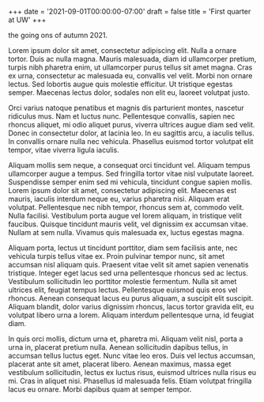 +++
date = '2021-09-01T00:00:00-07:00'
draft = false
title = 'First quarter at UW'
+++

the going ons of autumn 2021.

Lorem ipsum dolor sit amet, consectetur adipiscing elit. Nulla a ornare tortor.
Duis ac nulla magna. Mauris malesuada, diam id ullamcorper pretium, turpis nibh
pharetra enim, ut ullamcorper purus tellus sit amet magna. Cras ex urna,
consectetur ac malesuada eu, convallis vel velit. Morbi non ornare lectus. Sed
lobortis augue quis molestie efficitur. Ut tristique egestas semper. Maecenas
lectus dolor, sodales non elit eu, laoreet volutpat justo.

Orci varius natoque penatibus et magnis dis parturient montes, nascetur
ridiculus mus. Nam et luctus nunc. Pellentesque convallis, sapien nec rhoncus
aliquet, mi odio aliquet purus, viverra ultrices augue diam sed velit. Donec in
consectetur dolor, at lacinia leo. In eu sagittis arcu, a iaculis tellus. In
convallis ornare nulla nec vehicula. Phasellus euismod tortor volutpat elit
tempor, vitae viverra ligula iaculis.

Aliquam mollis sem neque, a consequat orci tincidunt vel. Aliquam tempus
ullamcorper augue a tempus. Sed fringilla tortor vitae nisl vulputate laoreet.
Suspendisse semper enim sed mi vehicula, tincidunt congue sapien mollis. Lorem
ipsum dolor sit amet, consectetur adipiscing elit. Maecenas est mauris, iaculis
interdum neque eu, varius pharetra nisi. Aliquam erat volutpat. Pellentesque nec
nibh tempor, rhoncus sem at, commodo velit. Nulla facilisi. Vestibulum porta
augue vel lorem aliquam, in tristique velit faucibus. Quisque tincidunt mauris
velit, vel dignissim ex accumsan vitae. Nullam at sem nulla. Vivamus quis
malesuada ex, luctus egestas magna.

Aliquam porta, lectus ut tincidunt porttitor, diam sem facilisis ante, nec
vehicula turpis tellus vitae ex. Proin pulvinar tempor nunc, sit amet accumsan
nisl aliquam quis. Praesent vitae velit sit amet sapien venenatis tristique.
Integer eget lacus sed urna pellentesque rhoncus sed ac lectus. Vestibulum
sollicitudin leo porttitor molestie fermentum. Nulla sit amet ultrices elit,
feugiat tempus lectus. Pellentesque euismod quis eros vel rhoncus. Aenean
consequat lacus eu purus aliquam, a suscipit elit suscipit. Aliquam blandit,
dolor varius dignissim rhoncus, lacus tortor gravida elit, eu volutpat libero
urna a lorem. Aliquam interdum pellentesque urna, id feugiat diam.

In quis orci mollis, dictum urna et, pharetra mi. Aliquam velit nisl, porta a
urna in, placerat pretium nulla. Aenean sollicitudin dapibus tellus, in accumsan
tellus luctus eget. Nunc vitae leo eros. Duis vel lectus accumsan, placerat ante
sit amet, placerat libero. Aenean maximus, massa eget vestibulum sollicitudin,
lectus ex luctus risus, euismod ultrices nulla risus eu mi. Cras in aliquet
nisi. Phasellus id malesuada felis. Etiam volutpat fringilla lacus eu ornare.
Morbi dapibus quam at semper tempor.
